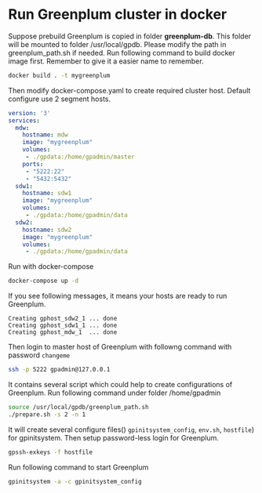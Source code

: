 # Run Greenplum cluster in docker

Suppose prebuild Greenplum is copied in folder **greenplum-db**. This folder will be mounted to folder /usr/local/gpdb. Please modify the path in greenplum_path.sh if needed. Run following command to build docker image first. Remember to give it a easier name to remember.

```bash
docker build . -t mygreenplum
```

Then modify docker-compose.yaml to create required cluster host. Default configure use 2 segment hosts.

```yaml
version: '3'
services:
  mdw:
    hostname: mdw
    image: "mygreenplum"
    volumes:
     - ./gpdata:/home/gpadmin/master
    ports:
     - "5222:22"
     - "5432:5432"
  sdw1:
    hostname: sdw1
    image: "mygreenplum"
    volumes:
     - ./gpdata:/home/gpadmin/data
  sdw2:
    hostname: sdw2
    image: "mygreenplum"
    volumes:
     - ./gpdata:/home/gpadmin/data
```

Run with docker-compose

```bash
docker-compose up -d
```

If you see following messages, it means your hosts are ready to run Greenplum.

```
Creating gphost_sdw2_1 ... done
Creating gphost_sdw1_1 ... done
Creating gphost_mdw_1  ... done
```

Then login to master host of Greenplum with followng command with password `changeme`

```bash
ssh -p 5222 gpadmin@127.0.0.1
```

It contains several script which could help to create configurations of Greenplum. Run following command under folder /home/gpadmin

```bash
source /usr/local/gpdb/greenplum_path.sh
./prepare.sh -s 2 -n 1
```

It will create several configure files() `gpinitsystem_config`, `env.sh`, `hostfile`) for gpinitsystem. Then setup password-less login for Greenplum.

```bash
gpssh-exkeys -f hostfile
```

Run following command to start Greenplum

```bash
gpinitsystem -a -c gpinitsystem_config
```

